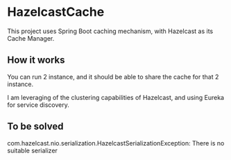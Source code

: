 # HazelcastCache

This project uses Spring Boot caching mechanism, with Hazelcast as its Cache Manager.

## How it works

You can run 2 instance, and it should be able to share the cache for that 2 instance. 

I am leveraging of the clustering capabilities of Hazelcast, and using Eureka for service discovery.

## To be solved

com.hazelcast.nio.serialization.HazelcastSerializationException: There is no suitable serializer
